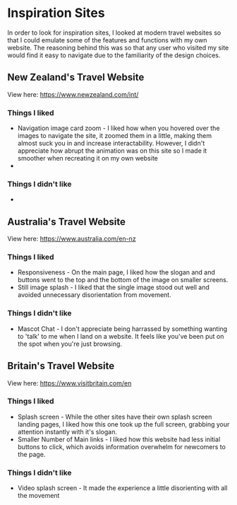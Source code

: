# Inspiration Sites
In order to look for inspiration sites, I looked at modern travel websites so that I could emulate some of the features and functions with my own website. 
The reasoning behind this was so that any user who visited my site would find it easy to navigate due to the familiarity of the design choices.
## New Zealand's Travel Website
View here: https://www.newzealand.com/int/
### Things I liked
- Navigation image card zoom - I liked how when you hovered over the images to navigate the site, it zoomed them in a little, making them almost suck you in and increase interactability. However, I didn't appreciate how abrupt the animation was on this site so I made it smoother when recreating it on my own website
- 
### Things I didn't like
- 
## Australia's Travel Website
View here: https://www.australia.com/en-nz
### Things I liked
- Responsiveness - On the main page, I liked how the slogan and and buttons went to the top and the bottom of the image on smaller screens.
- Still image splash - I liked that the single image stood out well and avoided unnecessary disorientation from movement.
### Things I didn't like
- Mascot Chat - I don't appreciate being harrassed by something wanting to 'talk' to me when I land on a website. It feels like you've been put on the spot when you're just browsing.
## Britain's Travel Website
View here: https://www.visitbritain.com/en
### Things I liked
- Splash screen - While the other sites have their own splash screen landing pages, I liked how this one took up the full screen, grabbing your attention instantly with it's slogan.
- Smaller Number of Main links - I liked how this website had less initial buttons to click, which avoids information overwhelm for newcomers to the page.
### Things I didn't like
- Video splash screen - It made the experience a little disorienting with all the movement
